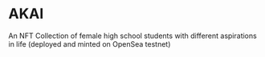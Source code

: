 # AKAI
An NFT Collection of female high school students with different aspirations in life (deployed and minted on OpenSea testnet)
